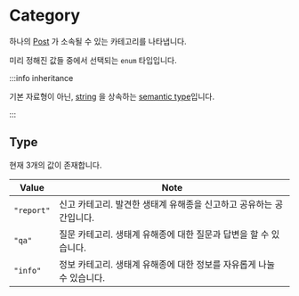 # Category

하나의 [Post](../../types/schema/post.md) 가 소속될 수 있는 카테고리를 나타냅니다.

미리 정해진 값들 중에서 선택되는 `enum` 타입입니다.

:::info inheritance

기본 자료형이 아닌, [string](../primitive/string.md) 을 상속하는 [semantic type](./README.md)입니다.

:::

## Type

현재 3개의 값이 존재합니다.

| Value      | Note                                                                  |
| ---------- | --------------------------------------------------------------------- |
| `"report"` | 신고 카테고리. 발견한 생태계 유해종을 신고하고 공유하는 공간입니다.   |
| `"qa"`     | 질문 카테고리. 생태계 유해종에 대한 질문과 답변을 할 수 있습니다.     |
| `"info"`   | 정보 카테고리. 생태계 유해종에 대한 정보를 자유롭게 나눌 수 있습니다. |
